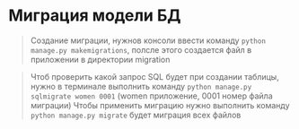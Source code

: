 # Миграция модели БД

> Создание миграции, нужнов консоли ввести команду `python manage.py makemigrations`, полсле этого создается файл в приложении в директории migration

> Чтоб проверить какой запрос SQL будет при создании таблицы, нужно в терминале выполнить команду `python manage.py sqlmigrate women 0001` (women приложение, 0001 номер файла миграции)
> Чтобы применить миграцию нужно выполнить команду `python manage.py migrate` будет миграция всех файлов
